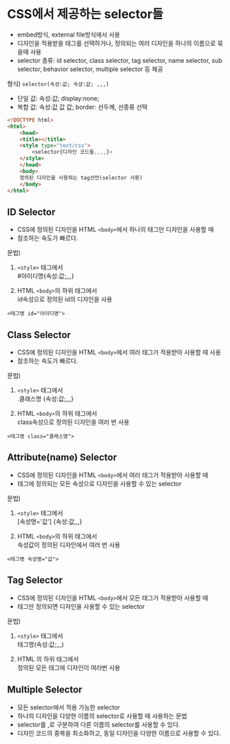 # CSS에서 제공하는 selector들
- embed방식, external file방식에서 사용
- 디자인을 적용받을 태그를 선택하거나, 정의되는 여러 디자인을 하나의 이름으로 묶을때 사용
- selector 종류: id selector, class selector, tag selector, name selector, sub selector, behavior selector, multiple selector 등 제공

형식)
``selector(속성:값; 속성:값; ,,,)``

- 단일 값: 속성:값; display:none;
- 복합 값: 속성:값 값 값; border: 선두께, 선종류 선택

```HTML
<!DOCTYPE html>
<html>
	<head>
	<title></title>
	<style type="text/css">
		<selector{디자인 코드들,,,,}>
	</style>
	</head>
	<body>
	정의된 디자인을 사용하는 tag선언(selector 사용)
	</body>
</html>
```

## ID Selector
- CSS에 정의된 디자인을 HTML `<body>`에서 하나의 태그만 디자인을 사용할 때
- 참조하는 속도가 빠르다.

문법)
1. `<style>` 태그에서<br>
#아이디명{속성:값;,,,}<br>

2. HTML `<body>`의 하위 태그에서<br>
id속성으로 정의된 id의 디자인을 사용<br>

`<태그명 id="아이디명">`

## Class Selector
- CSS에 정의된 디자인을 HTML `<body>`에서 여러 태그가 적용받아 사용할 때 사용
- 참조하는 속도가 빠르다.

문법)
1. `<style>` 태그에서<br>
.클래스명 {속성:값;,,,}<br>

2. HTML `<body>`의 하위 태그에서<br>
class속성으로 정의된 디자인을 여러 번 사용<br>

`<태그명 class="클래스명">`

## Attribute(name) Selector
- CSS에 정의된 디자인을 HTML `<body>`에서 여러 태그가 적용받아 사용할 때
- 태그에 정의되는 모든 속성으로 디자인을 사용할 수 있는 selector

문법)
1. `<style>` 태그에서<br>
[속성명='값'] {속성:값,,,}<br>

2. HTML `<body>`의 하위 태그에서<br>
속성값이 정의된 디자인에서 여러 번 사용<br>

`<태그명 속성명="값">`

## Tag Selector
- CSS에 정의된 디자인을 HTML `<body>`에서 모든 태그가 적용받아 사용할 때
- 태그만 정의되면 디자인을 사용할 수 있는 selector

문법)
1. `<style>` 태그에서<br>
태그명(속성:값;,,,)

2. HTML <body>의 하위 태그에서<br>
정의된 모든 태그에 디자인이 여러번 사용<br>

## Multiple Selector
- 모든 selector에서 적용 가능한 selector
- 하나의 디자인을 다양한 이름의 selector로 사용할 때 사용하는 문법
- selector를 ,로 구분하여 다른 이름의 selector를 사용할 수 있다.
- 디자인 코드의 중복을 최소화하고, 동일 디자인을 다양한 이름으로 사용할 수 있다.

